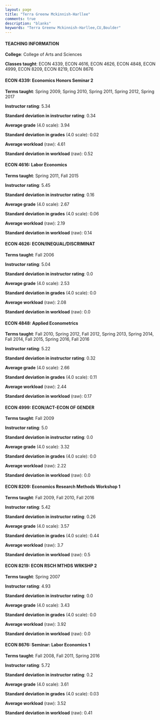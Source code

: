 ```yaml
---
layout: page
title: "Terra Greenw Mckinnish-Harllee" 
comments: true
description: "blanks"
keywords: "Terra Greenw Mckinnish-Harllee,CU,Boulder"
---
```

<head>
<script src="https://ajax.googleapis.com/ajax/libs/jquery/2.1.3/jquery.min.js"></script>
<script src="https://dl.dropboxusercontent.com/s/pc42nxpaw1ea4o9/highcharts.js?dl=0"></script>
<!-- <script src="../assets/js/highcharts.js"></script> -->
<style type="text/css">@font-face {
	font-family: "Bebas Neue";
	src: url(https://www.filehosting.org/file/details/544349/BebasNeue Regular.otf) format("opentype");
	}
	h1.Bebas { 
		font-family: "Bebas Neue", Verdana, Tahoma;
	}
</style>
</head>
	   
#### TEACHING INFORMATION

**College**: College of Arts and Sciences

**Classes taught**: ECON 4339, ECON 4616, ECON 4626, ECON 4848, ECON 4999, ECON 8209, ECON 8219, ECON 8676

#### ECON 4339: Economics Honors Seminar 2

**Terms taught**: Spring 2009, Spring 2010, Spring 2011, Spring 2012, Spring 2017

**Instructor rating**: 5.34

**Standard deviation in instructor rating**: 0.34

**Average grade** (4.0 scale): 3.94

**Standard deviation in grades** (4.0 scale): 0.02

**Average workload** (raw): 4.61

**Standard deviation in workload** (raw): 0.52

#### ECON 4616: Labor Economics

**Terms taught**: Spring 2011, Fall 2015

**Instructor rating**: 5.45

**Standard deviation in instructor rating**: 0.16

**Average grade** (4.0 scale): 2.67

**Standard deviation in grades** (4.0 scale): 0.06

**Average workload** (raw): 2.19

**Standard deviation in workload** (raw): 0.14

#### ECON 4626: ECON/INEQUAL/DISCRIMINAT

**Terms taught**: Fall 2006

**Instructor rating**: 5.04

**Standard deviation in instructor rating**: 0.0

**Average grade** (4.0 scale): 2.53

**Standard deviation in grades** (4.0 scale): 0.0

**Average workload** (raw): 2.08

**Standard deviation in workload** (raw): 0.0

#### ECON 4848: Applied Econometrics

**Terms taught**: Fall 2010, Spring 2012, Fall 2012, Spring 2013, Spring 2014, Fall 2014, Fall 2015, Spring 2016, Fall 2016

**Instructor rating**: 5.22

**Standard deviation in instructor rating**: 0.32

**Average grade** (4.0 scale): 2.66

**Standard deviation in grades** (4.0 scale): 0.11

**Average workload** (raw): 2.44

**Standard deviation in workload** (raw): 0.17

#### ECON 4999: ECON/ACT-ECON OF GENDER

**Terms taught**: Fall 2009

**Instructor rating**: 5.0

**Standard deviation in instructor rating**: 0.0

**Average grade** (4.0 scale): 3.32

**Standard deviation in grades** (4.0 scale): 0.0

**Average workload** (raw): 2.22

**Standard deviation in workload** (raw): 0.0

#### ECON 8209: Economics Research Methods Workshop 1

**Terms taught**: Fall 2009, Fall 2010, Fall 2016

**Instructor rating**: 5.42

**Standard deviation in instructor rating**: 0.26

**Average grade** (4.0 scale): 3.57

**Standard deviation in grades** (4.0 scale): 0.44

**Average workload** (raw): 3.7

**Standard deviation in workload** (raw): 0.5

#### ECON 8219: ECON RSCH MTHDS WRKSHP 2

**Terms taught**: Spring 2007

**Instructor rating**: 4.93

**Standard deviation in instructor rating**: 0.0

**Average grade** (4.0 scale): 3.43

**Standard deviation in grades** (4.0 scale): 0.0

**Average workload** (raw): 3.92

**Standard deviation in workload** (raw): 0.0

#### ECON 8676: Seminar: Labor Economics 1

**Terms taught**: Fall 2008, Fall 2011, Spring 2016

**Instructor rating**: 5.72

**Standard deviation in instructor rating**: 0.2

**Average grade** (4.0 scale): 3.61

**Standard deviation in grades** (4.0 scale): 0.03

**Average workload** (raw): 3.52

**Standard deviation in workload** (raw): 0.41

